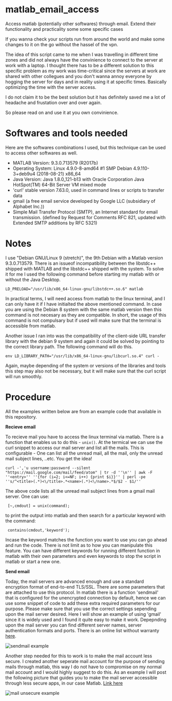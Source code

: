 # matlab_email_access
Access matlab (potentially other softwares) through email. Extend their functionality and practicality some some specific cases

If you wanna check your scripts run from around the world and make some changes to it on the go without the hassel of the vpn.

The idea of this script came to me when I was travelling in different time zones and did not always have the convinience to connect to the server at work with a laptop. I thought there has to be a different solution to this specific problem as my work was time-critical since the servers at work are shared with other collegues and you don't wanna annoy everyone by hogging the server for days and in reality using it at specific times. Basically optimizing the time with the server access.

I do not claim it to be the best solution but it has definitely saved me a lot of headache and frustation over and over again.

So please read on and use it at you own convinience.

# Softwares and tools needed
Here are the softwares combinations I used, but this technique can be used to access other softwares as well.

+ MATLAB Version: 9.3.0.713579 (R2017b)
+ Operating System: Linux 4.9.0-8-amd64 #1 SMP Debian 4.9.110-3+deb9u4 (2018-08-21) x86_64
+ Java Version: Java 1.8.0_121-b13 with Oracle Corporation Java HotSpot(TM) 64-Bit Server VM mixed mode
+ 'curl' stable version 7.63.0, used in command lines or scripts to transfer data
+ gmail (a free email service developed by Google LLC (subsidiary of Alphabet Inc.))
+ Simple Mail Transfer Protocol (SMTP), an Internet standard for email transmission. (defined by Request for Comments RFC 821, updated with Extended SMTP additions by RFC 5321)

# Notes
I use "Debian GNU/Linux 9 (stretch)", the 9th Debian with a Matlab version 9.3.0.713579. There is an issueof  incompatibility between the libstdc++ shipped with MATLAB and the libstdc++ shipped with the system. To solve it for me I used the following command before starting my matlab with or without the Java Desktop.
```shell
LD_PRELOAD="/usr/lib/x86_64-linux-gnu/libstdc++.so.6" matlab
```
In practical terms, I will need access from matlab to the linux terminal, and I can only have it if I have initialted the above mentioned command. In case you are using the Debian 8 system with the same matlab version then this command is not necesary as they are compatible. In short, the usage of this command is not compulsary but if used will make sure that the terminal is accessible from matlab.

Another issue I ran into was the compatibility of the client-side URL transfer library with the debian 9 system and again it could be solved by pointing to the correct library path. The following command will do this.
```shell
env LD_LIBRARY_PATH="/usr/lib/x86_64-linux-gnu/libcurl.so.4" curl -
```
Again, maybe depending of the system or versions of the libraries and tools this step may also not be necessary, but it will make sure that the curl script will run smoothly.

# Procedure
All the examples written below are from an example code that available in this repository.

**Recieve email**

To recieve mail you have to access the linux terminal via matlab. There is a function that enables us to do this - `unix()`. At the termical we can use the curl snippet to access our mail server and list all the mails. This is configurable - One can list all the unread mail, all the mail, only the unread mail subject lines, ..etc. You get the idea!
```shell
curl -','u username:password --silent "https://mail.google.com/mail/feed/atom" | tr -d ''\n'' | awk -F ''<entry>'' ''{for (i=2; i<=NF; i++) {print $i}}'' | perl -pe ''s/^<title>(.*)<\/title>.*<name>(.*)<\/name>.*$/$2 - $1/''
```
The above code lists all the unread mail subject lines from a gmail mail server. One can use:
```shell
 [~,cmdout] = unix(command);
 ```
 to print the output into matlab and then search for a particular keyword with the command:
```shell
 contains(cmdout,'keyword');
 ```
 Incase the keyword matches the function you want to use you can go ahead and run the code. There is not limit as to how you can manipulate this feature. You can have different keywords for running different function in matlab with their own parameters and even keywords to stop the script in matlab or start a new one.

**Send email**

Today, the mail servers are advanced enough and use a standard encryption format of end-to-end TLS/SSL. There are some parameters that are attached to use this protocol. In matlab there is a function 'sendmail' that is configured for the unencrypted connection by default, hence we can use some snippet of code to add these extra required parameters for our purpose. Please make sure that you use the correct settings sepending upon the mail server desired. Here I will show an example of using 'gmail' since it is widely used and I found it quite easy to make it work. Depepnding upon the mail server you can find different server names, server authentication formats and ports. There is an online list without warranty [here](https://www.arclab.com/en/kb/email/list-of-smtp-and-pop3-servers-mailserver-list.html).

![sendmail example](https://github.com/saurabhsay/matlab_email_access/blob/master/images/mail_send.jpg)

Another step needed for this to work is to make the mail account less secure. I created another seperate mail account for the purpose of sending mails through matlab, this way I do not have to compromise on my normal mail account and I would highly suggest to do this. As an example I will post the following picture that guides you to make the mail server accessible through less secure apps, in our case Matlab. [Link here](https://support.google.com/accounts/answer/6010255?hl=en)

![mail unsecure example](https://github.com/saurabhsay/matlab_email_access/blob/master/images/mail_unsecure.jpg)
